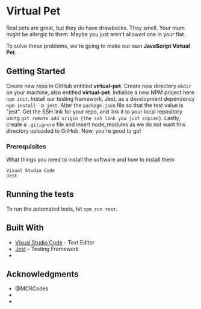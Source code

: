 # Virtual Pet

Real pets are great, but they do have drawbacks. They smell. Your mum might be allergic to them. Maybe you just aren't allowed one in your flat.

To solve these problems, we're going to make our own <strong>JavaScript Virtual Pet</strong>.

## Getting Started

Create new repo in GitHub entitled <strong>virtual-pet</strong>.</brk>
Create new directory ```mkdir``` on your machine, also entitled <strong>virtual-pet</strong>.</brk>
Initialise a new NPM project here ```npm init```.</brk>
Install our testing framework, Jest, as a development dependency ```npm install -D jest```.</brk>
Alter the ```package.json``` file so that the test value is "jest".</brk>
Get the SSH link for your repo, and link it to your local repository using ```git remote add origin {the ssh link you just copied}```.</brk>
Lastly, create a ```.gitignore``` file and insert <italics>node_modules</italics> as we do not want this directory uploaded to GitHub.</brk>
</brk>
Now, you're good to go! 

### Prerequisites

What things you need to install the software and how to install them

```
Visual Studio Code
Jest
```

## Running the tests

To run the automated tests, hit ```npm run test```.

## Built With

* [Visual Studio Code](https://code.visualstudio.com/docs/) - Text Editor
* [Jest](https://jestjs.io/docs/en/getting-started) - Testing Framework
* 

## Acknowledgments

* @MCRCodes
* 
* 